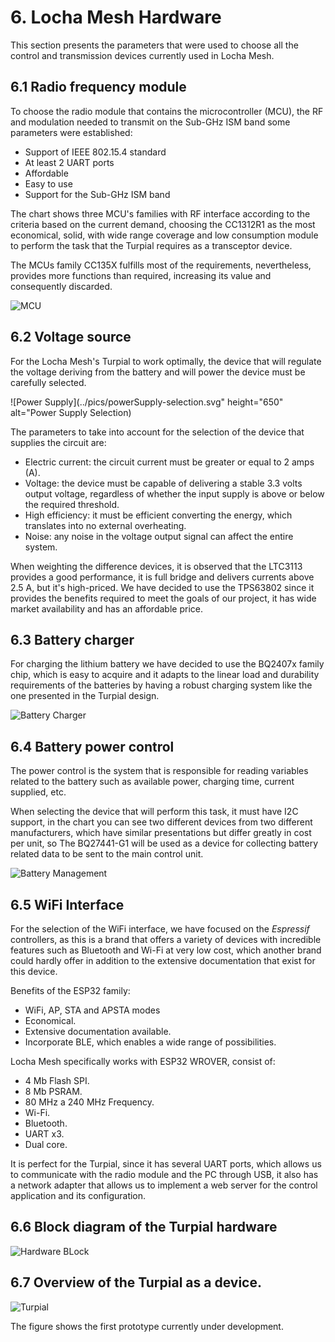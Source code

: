 # 6. Locha Mesh Hardware 
 
This section presents the parameters that were used to choose all the control and transmission devices currently used in Locha Mesh. 

## 6.1 Radio frequency module 

To choose the radio module that contains the microcontroller (MCU), the RF and modulation needed to transmit on the Sub-GHz ISM band some parameters were established:

- Support of IEEE 802.15.4 standard
- At least 2 UART ports
- Affordable
- Easy to use 
- Support for the Sub-GHz ISM band

The chart shows three MCU's families with RF interface according to the criteria based on the current demand, choosing the CC1312R1 as the most economical, solid, with wide range coverage and low consumption module to perform the task  that the Turpial requires as a transceptor device. 

The MCUs family CC135X fulfills most of the requirements, nevertheless, provides more functions than required, increasing its value and consequently discarded.

![MCU](../pics/RF-selection.svg)

## 6.2 Voltage source

For the Locha Mesh's Turpial to work optimally, the device that will regulate the voltage deriving from the battery and will power the device must be carefully selected. 

![Power Supply](../pics/powerSupply-selection.svg"  height="650" alt="Power Supply Selection)

The parameters to take into account for the selection of the device that supplies the circuit are: 
- Electric current: the circuit current must be greater or equal to 2 amps (A). 
- Voltage: the device must be capable of delivering a stable 3.3 volts output voltage, regardless of whether the input supply is above or below the required threshold. 
- High efficiency: it must be efficient converting the energy, which translates into no external overheating.
- Noise: any noise in the voltage output signal can affect the entire system. 

When weighting the difference devices, it is observed that the LTC3113 provides a good performance, it is full bridge and delivers currents above 2.5 A, but it's high-priced. We have decided to use the TPS63802 since it provides the benefits required to meet the goals of our project, it has wide market availability and has an affordable price.  

## 6.3 Battery charger

For charging the lithium battery we have decided to use the BQ2407x family chip, which is easy to acquire and it adapts to the linear load and durability requirements of the batteries by having a robust charging system like the one presented in the Turpial design.

![Battery Charger](../pics/BatteryChargerSelection.svg)

## 6.4 Battery power control 

The power control is the system that is responsible for reading variables related to the battery such as available power, charging time, current supplied, etc. 

When selecting the device that will perform this task, it must have I2C support, in the chart you can see two different devices from two different manufacturers, which have similar presentations but differ greatly in cost per unit, so The BQ27441-G1 will be used as a device for collecting battery related data to be sent to the main control unit.

![Battery Management](../pics/BatteryManagementSystem-selection.svg)

## 6.5 WiFi Interface

For the selection of the WiFi interface, we have focused on the  _Espressif_ controllers, as this is a brand that offers a variety of devices with incredible features such as Bluetooth and Wi-Fi at very low cost, which another brand could hardly offer in addition to the extensive documentation that exist for this device. 

Benefits of the ESP32 family:
- WiFi, AP, STA and APSTA modes
- Economical.
- Extensive documentation available.
- Incorporate BLE, which enables a wide range of possibilities. 

Locha Mesh specifically works with ESP32 WROVER, consist of:
- 4 Mb Flash SPI.
- 8 Mb PSRAM.
- 80 MHz a 240 MHz Frequency. 
- Wi-Fi.
- Bluetooth.
- UART x3.
- Dual core.

It is perfect for the Turpial, since it has several UART ports, which allows us to communicate with the radio module and the PC through USB, it also has a network adapter that allows us to implement a web server for the control application and its configuration. 

## 6.6 Block diagram of the Turpial hardware 

![Hardware BLock](../pics/Hardware-Block.svg)

## 6.7 Overview of the Turpial as a device.

![Turpial](../pics/turpial.svg)

The figure shows the first prototype currently under development. 
